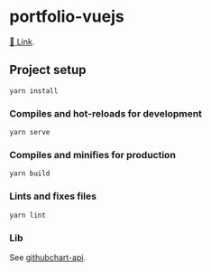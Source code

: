 # portfolio-vuejs

[🔗 Link](https://shidooo.github.io/).

## Project setup
```
yarn install
```

### Compiles and hot-reloads for development
```
yarn serve
```

### Compiles and minifies for production
```
yarn build
```

### Lints and fixes files
```
yarn lint
```

### Lib
See [githubchart-api](https://github.com/2016rshah/githubchart-api).
